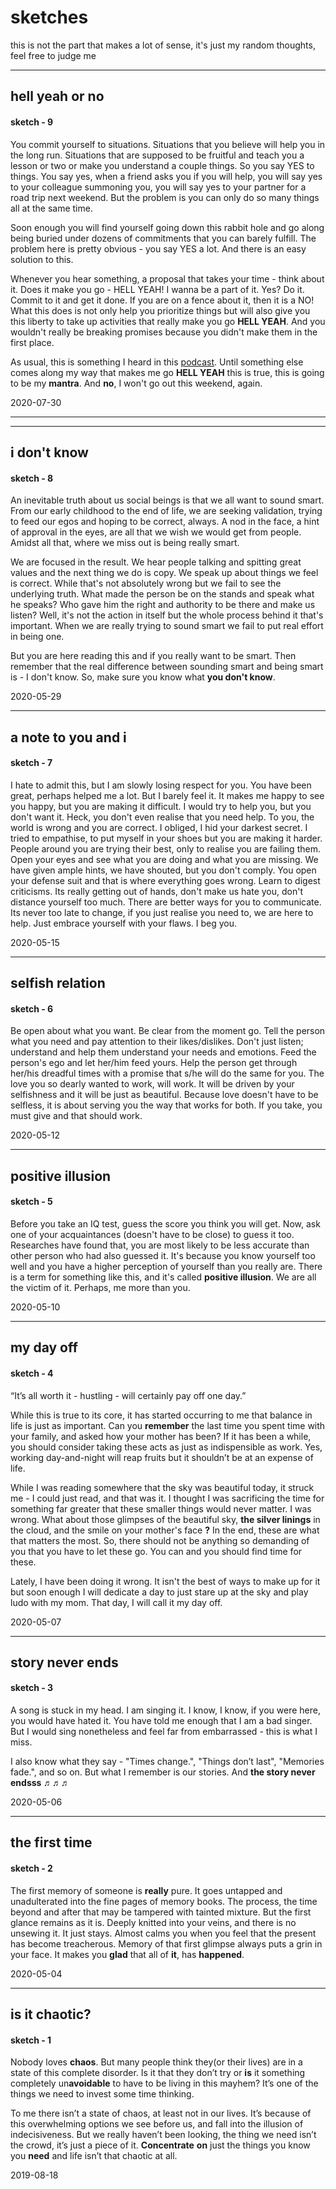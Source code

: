# sketches

this is not the part that makes a lot of sense, it's just my random thoughts, feel free to judge me

---

## hell yeah or no

#### sketch - 9

You commit yourself to situations. Situations that you believe will help you in the long run. Situations that are supposed to be fruitful and teach you a lesson or two or make you understand a couple things. So you say YES to things. You say yes, when a friend asks you if you will help, you will say yes to your colleague summoning you, you will say yes to your partner for a road trip next weekend. But the problem is you can only do so many things all at the same time.

Soon enough you will find yourself going down this rabbit hole and go along being buried under dozens of commitments that you can barely fulfill. The problem here is pretty obvious - you say YES a lot. And there is an easy solution to this.

Whenever you hear something, a proposal that takes your time - think about it. Does it make you go - HELL YEAH! I wanna be a part of it. Yes? Do it. Commit to it and get it done. If you are on a fence about it, then it is a NO! What this does is not only help you prioritize things but will also give you this liberty to take up activities that really make you go **HELL YEAH**. And you wouldn't really be breaking promises because you didn't make them in the first place.

As usual, this is something I heard in this [podcast](https://fs.blog/knowledge-project/derek-sivers/). Until something else comes along my way that makes me go **HELL YEAH** this is true, this is going to be my **mantra**. And **no**, I won't go out this weekend, again.

2020-07-30

---

---

## i don't know

#### sketch - 8

An inevitable truth about us social beings is that we all want to sound smart. From our early childhood to the end of life, we are seeking validation, trying to feed our egos and hoping to be correct, always. A nod in the face, a hint of approval in the eyes, are all that we wish we would get from people. Amidst all that, where we miss out is being really smart.

We are focused in the result. We hear people talking and spitting great values and the next thing we do is copy. We speak up about things we feel is correct. While that's not absolutely wrong but we fail to see the underlying truth. What made the person be on the stands and speak what he speaks? Who gave him the right and authority to be there and make us listen? Well, it's not the action in itself but the whole process behind it that's important. When we are really trying to sound smart we fail to put real effort in being one.

But you are here reading this and if you really want to be smart. Then remember that the real difference between sounding smart and being smart is - I don't know. So, make sure you know what **you don't know**.

2020-05-29

---

## a note to you and i

#### sketch - 7

I hate to admit this, but I am slowly losing respect for you. You have been great, perhaps helped me a lot. But I barely feel it. It makes me happy to see you happy, but you are making it difficult. I would try to help you, but you don't want it. Heck, you don't even realise that you need help. To you, the world is wrong and you are correct. I obliged, I hid your darkest secret. I tried to empathise, to put myself in your shoes but you are making it harder. People around you are trying their best, only to realise you are failing them. Open your eyes and see what you are doing and what you are missing. We have given ample hints, we have shouted, but you don't comply. You open your defense suit and that is where everything goes wrong. Learn to digest criticisms. Its really getting out of hands, don't make us hate you, don't distance yourself too much. There are better ways for you to communicate. Its never too late to change, if you just realise you need to, we are here to help. Just embrace yourself with your flaws. I beg you.

2020-05-15

---

## selfish relation

#### sketch - 6

Be open about what you want. Be clear from the moment go. Tell the person what you need and pay attention to their likes/dislikes. Don't just listen; understand and help them understand your needs and emotions. Feed the person's ego and let her/him feed yours. Help the person get through her/his dreadful times with a promise that s/he will do the same for you. The love you so dearly wanted to work, will work. It will be driven by your selfishness and it will be just as beautiful. Because love doesn't have to be selfless, it is about serving you the way that works for both. If you take, you must give and that should work.

2020-05-12

---

## positive illusion

#### sketch - 5

Before you take an IQ test, guess the score you think you will get. Now, ask one of your acquaintances (doesn't have to be close) to guess it too. Researches have found that, you are most likely to be less accurate than other person who had also guessed it. It's because you know yourself too well and you have a higher perception of yourself than you really are. There is a term for something like this, and it's called **positive illusion**. We are all the victim of it. Perhaps, me more than you.

2020-05-10

---

## my day off

#### sketch - 4

“It’s all worth it - hustling - will certainly pay off one day.”

While this is true to its core, it has started occurring to me that balance in life is just as important. Can you **remember** the last time you spent time with your family, and asked how your mother has been? If it has been a while, you should consider taking these acts as just as indispensible as work. Yes, working day-and-night will reap fruits but it shouldn’t be at an expense of life.

While I was reading somewhere that the sky was beautiful today, it struck me - I could just read, and that was it. I thought I was sacrificing the time for something far greater that these smaller things would never matter. I was wrong. What about those glimpses of the beautiful sky, **the silver linings** in the cloud, and the smile on your mother's face **?** In the end, these are what that matters the most. So, there should not be anything so demanding of you that you have to let these go. You can and you should find time for these.

Lately, I have been doing it wrong. It isn't the best of ways to make up for it but soon enough I will dedicate a day to just stare up at the sky and play ludo with my mom. That day, I will call it my day off.

2020-05-07

---

## story never ends

#### sketch - 3

A song is stuck in my head. I am singing it. I know, I know, if you were here, you would have hated it. You have told me enough that I am a bad singer. But I would sing nonetheless and feel far from embarrassed - this is what I miss.

I also know what they say - "Times change.", "Things don’t last", "Memories fade.", and so on. But what I remember is our stories.
And **the story never endsss ♬♬♬**

2020-05-06

---

## the first time

#### sketch - 2

The first memory of someone is **really** pure. It goes untapped and unadulterated into the fine pages of memory books. The process, the time beyond and after that may be tampered with tainted mixture. But the first glance remains as it is. Deeply knitted into your veins, and there is no unsewing it. It just stays. Almost calms you when you feel that the present has become treacherous. Memory of that first glimpse always puts a grin in your face. It makes you **glad** that all of **it**, has **happened**.

2020-05-04

---

## is it chaotic?

#### sketch - 1

Nobody loves **chaos**. But many people think they(or their lives) are in a state of this complete disorder. Is it that they don’t try or **is** it something completely un**avoidable** to have to be living in this mayhem? It’s one of the things we need to invest some time thinking.

To me there isn’t a state of chaos, at least not in our lives. It’s because of this overwhelming options we see before us, and fall into the illusion of indecisiveness. But we really haven’t been looking, the thing we need isn’t the crowd, it’s just a piece of it.
**Concentrate** **on** just the things you know you **need** and life isn’t that chaotic at all.

2019-08-18
